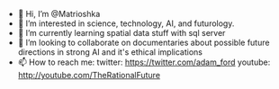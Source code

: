 - 👋 Hi, I’m @Matrioshka
- 👀 I’m interested in science, technology, AI, and futurology.
- 🌱 I’m currently learning spatial data stuff with sql server
- 💞️ I’m looking to collaborate on documentaries about possible future directions in strong AI and it's ethical implications
- 📫 How to reach me: twitter: https://twitter.com/adam_ford youtube: http://youtube.com/TheRationalFuture

<!---
Matrioshka/Matrioshka is a ✨ special ✨ repository because its `README.md` (this file) appears on your GitHub profile.
You can click the Preview link to take a look at your changes.
--->
